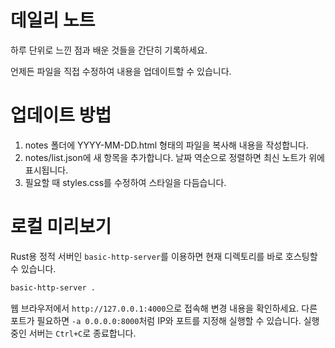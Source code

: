 # 데일리 노트

하루 단위로 느낀 점과 배운 것들을 간단히 기록하세요.

언제든 파일을 직접 수정하여 내용을 업데이트할 수 있습니다.

# 업데이트 방법

1. notes 폴더에 YYYY-MM-DD.html 형태의 파일을 복사해 내용을 작성합니다.
2. notes/list.json에 새 항목을 추가합니다. 날짜 역순으로 정렬하면 최신 노트가 위에 표시됩니다.
3. 필요할 때 styles.css를 수정하여 스타일을 다듬습니다.

# 로컬 미리보기

Rust용 정적 서버인 `basic-http-server`를 이용하면 현재 디렉토리를 바로 호스팅할 수 있습니다.

```bash
basic-http-server .
```

웹 브라우저에서 `http://127.0.0.1:4000`으로 접속해 변경 내용을 확인하세요. 다른 포트가 필요하면 `-a 0.0.0.0:8000`처럼 IP와 포트를 지정해 실행할 수 있습니다. 실행 중인 서버는 `Ctrl+C`로 종료합니다.
